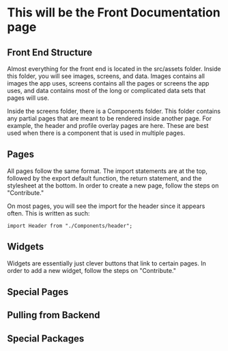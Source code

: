 # This will be the Front Documentation page

## Front End Structure

Almost everything for the front end is located in the src/assets folder. Inside this folder, you will see images, screens, and data. Images contains all images the app uses, screens contains all the pages or screens the app uses, and data contains most of the long or complicated data sets that pages will use.

Inside the screens folder, there is a Components folder. This folder contains any partial pages that are meant to be rendered inside another page. For example, the header and profile overlay pages are here. These are best used when there is a component that is used in multiple pages.

## Pages

All pages follow the same format. The import statements are at the top, followed by the export default function, the return statement, and the stylesheet at the bottom. In order to create a new page, follow the steps on "Contribute." 

On most pages, you will see the import for the header since it appears often. This is written as such:

```
import Header from "./Components/header";
```

## Widgets

Widgets are essentially just clever buttons that link to certain pages. In order to add a new widget, follow the steps on "Contribute."

## Special Pages
## Pulling from Backend
## Special Packages